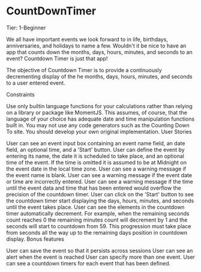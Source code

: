 # CountDownTimer
Tier: 1-Beginner

We all have important events we look forward to in life, birthdays, anniversaries, and holidays to name a few. Wouldn't it be nice to have an app that counts down the months, days, hours, minutes, and seconds to an event? Countdown Timer is just that app!

The objective of Countdown Timer is to provide a continuously decrementing display of the he months, days, hours, minutes, and seconds to a user entered event.

Constraints

Use only builtin language functions for your calculations rather than relying on a library or package like MomentJS. This assumes, of course, that the language of your choice has adequate date and time manipulation functions built in.
You may not use any code generators such as the Counting Down To site. You should develop your own original implementation.
User Stories

 User can see an event input box containing an event name field, an date field, an optional time, and a 'Start' button.
 User can define the event by entering its name, the date it is scheduled to take place, and an optional time of the event. If the time is omitted it is assumed to be at Midnight on the event date in the local time zone.
 User can see a warning message if the event name is blank.
 User can see a warning message if the event date or time are incorrectly entered.
 User can see a warning message if the time until the event data and time that has been entered would overflow the precision of the countdown timer.
 User can click on the 'Start' button to see the countdown timer start displaying the days, hours, minutes, and seconds until the event takes place.
 User can see the elements in the countdown timer automatically decrement. For example, when the remaining seconds count reaches 0 the remaining minutes count will decrement by 1 and the seconds will start to countdown from 59. This progression must take place from seconds all the way up to the remaining days position in countdown display.
Bonus features

 User can save the event so that it persists across sessions
 User can see an alert when the event is reached
 User can specify more than one event.
 User can see a countdown timers for each event that has been defined.
